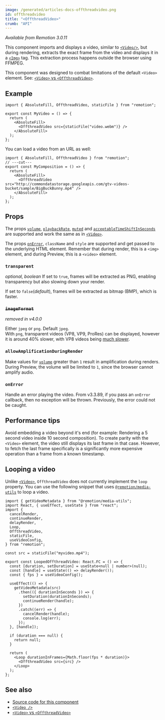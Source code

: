 ```yaml
---
image: /generated/articles-docs-offthreadvideo.png
id: offthreadvideo
title: "<OffthreadVideo>"
crumb: "API"
---
```


_Available from Remotion 3.0.11_

This component imports and displays a video, similar to [`<Video/>`](/docs/video), but during rendering, extracts the exact frame from the video and displays it in a [`<Img>`](/docs/img) tag. This extraction process happens outside the browser using FFMPEG.

This component was designed to combat limitations of the default `<Video>` element. See: [`<Video>` vs `<OffthreadVideo>`](/docs/video-vs-offthreadvideo).

## Example

```tsx twoslash
import { AbsoluteFill, OffthreadVideo, staticFile } from "remotion";

export const MyVideo = () => {
  return (
    <AbsoluteFill>
      <OffthreadVideo src={staticFile("video.webm")} />
    </AbsoluteFill>
  );
};
```

You can load a video from an URL as well:

```tsx twoslash
import { AbsoluteFill, OffthreadVideo } from "remotion";
// ---cut---
export const MyComposition = () => {
  return (
    <AbsoluteFill>
      <OffthreadVideo src="http://commondatastorage.googleapis.com/gtv-videos-bucket/sample/BigBuckBunny.mp4" />
    </AbsoluteFill>
  );
};
```

## Props

The props [`volume`](/docs/video#volume), [`playbackRate`](/docs/video#playbackrate), [`muted`](/docs/video#muted) and [`acceptableTimeShiftInSeconds`](/docs/video#acceptabletimeshiftinseconds) are supported and work the same as in [`<Video>`](/docs/video).

The props [`onError`](/docs/img#onerror), `className` and `style` are supported and get passed to the underlying HTML element. Remember that during render, this is a `<img>` element, and during Preview, this is a `<video>` element.

### `transparent`<AvailableFrom v="4.0.0" />

_optional, boolean_
If set to `true`, frames will be extracted as PNG, enabling transparency but also slowing down your render.

If set to `false`(_default_), frames will be extracted as bitmap (BMP), which is faster.

### ~~`imageFormat` <AvailableFrom v="3.0.22" />~~

_removed in v4.0.0_

Either `jpeg` or `png`. Default `jpeg`.  
With `png`, transparent videos (VP8, VP9, ProRes) can be displayed, however it is around 40% slower, with VP8 videos being [much slower](/docs/slow-method-to-extract-frame).

### `allowAmplificationDuringRender`<AvailableFrom v="3.3.17" />

Make values for [`volume`](/docs/video#volume) greater than `1` result in amplification during renders.  
During Preview, the volume will be limited to `1`, since the browser cannot amplify audio.

### `onError`

Handle an error playing the video. From v3.3.89, if you pass an `onError` callback, then no exception will be thrown. Previously, the error could not be caught.

## Performance tips

Avoid embedding a video beyond it's end (for example: Rendering a 5 second video inside 10 second composition). To create parity with the `<Video>` element, the video still displays its last frame in that case. However, to fetch the last frame specifically is a significantly more expensive operation than a frame from a known timestamp.

## Looping a video

Unlike [`<Video>`](/docs/video), `OffthreadVideo` does not currently implement the `loop` property. You can use the following snippet that uses [`@remotion/media-utils`](/docs/media-utils/) to loop a video.

```tsx twoslash title="LoopedOffthreadVideo.tsx"
import { getVideoMetadata } from "@remotion/media-utils";
import React, { useEffect, useState } from "react";
import {
  cancelRender,
  continueRender,
  delayRender,
  Loop,
  OffthreadVideo,
  staticFile,
  useVideoConfig,
} from "remotion";

const src = staticFile("myvideo.mp4");

export const LoopedOffthreadVideo: React.FC = () => {
  const [duration, setDuration] = useState<null | number>(null);
  const [handle] = useState(() => delayRender());
  const { fps } = useVideoConfig();

  useEffect(() => {
    getVideoMetadata(src)
      .then(({ durationInSeconds }) => {
        setDuration(durationInSeconds);
        continueRender(handle);
      })
      .catch((err) => {
        cancelRender(handle);
        console.log(err);
      });
  }, [handle]);

  if (duration === null) {
    return null;
  }

  return (
    <Loop durationInFrames={Math.floor(fps * duration)}>
      <OffthreadVideo src={src} />
    </Loop>
  );
};
```

## See also

- [Source code for this component](https://github.com/remotion-dev/remotion/blob/main/packages/core/src/video/OffthreadVideo.tsx)
- [`<Video />`](/docs/video)
- [`<Video>` vs `<OffthreadVideo>`](/docs/video-vs-offthreadvideo)
